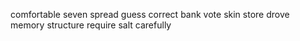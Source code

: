 comfortable seven spread guess correct bank vote skin store drove memory structure require salt carefully